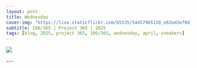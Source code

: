 ```yaml
---
layout: post
title: Wednesday
cover-img: "https://live.staticflickr.com/65535/54457965120_e62ed3ef0d_h.jp"
subtitle: 106/365 | Project 365 | 2025
tags: [blog, 2025, project 365, 106/365, wednesday, april, sneakers]
---
```

<style>
  .intro-header.big-img {
    background-position:bottom; 
  }
</style>
<p class="post-img-wrap">
  <img src="https://live.staticflickr.com/65535/54457965120_e62ed3ef0d_h.jp">
</p>
---

